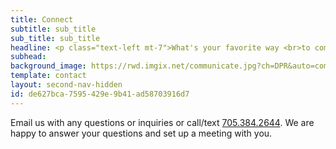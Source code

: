 ```yaml
---
title: Connect
subtitle: sub_title
sub_title: sub_title
headline: <p class="text-left mt-7">What's your favorite way <br>to communicate?</p>
subhead:
background_image: https://rwd.imgix.net/communicate.jpg?ch=DPR&auto=compress,enhance,format&fit=scale
template: contact
layout: second-nav-hidden
id: de627bca-7595-429e-9b41-ad58703916d7
---
```

<p class="centered">Email us with any questions or inquiries or call/text <span><a href="tel:+17053842644" rel="nofollow">705.384.2644</a></span>. We are happy to answer your questions and set up a meeting with you.</p>
